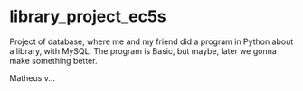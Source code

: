 # library_project_ec5s
Project of database, where me and my friend did a program in Python about a library, with MySQL. The program is Basic, but maybe, later we gonna make something better.

Matheus v...
